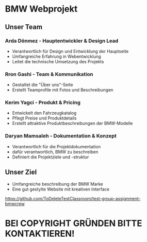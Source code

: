 # BMW Webprojekt

## Unser Team

### Arda Dönmez - Hauptentwickler & Design Lead
- Verantwortlich für Design und Entwicklung der Hauptseite
- Umfangreiche Erfahrung in Webentwicklung  
- Leitet die technische Umsetzung des Projekts

### Rron Gashi - Team & Kommunikation
- Gestaltet die "Über uns"-Seite
- Erstellt Teamprofile mit Fotos und Beschreibungen

### Kerim Yagci - Produkt & Pricing
- Entwickelt den Fahrzeugkatalog
- Pflegt Preise und Produktdetails
- Erstellt attraktive Produktbeschreibungen der BMW-Modelle

### Daryan Mamsaleh - Dokumentation & Konzept 
- Verantwortlich für die Projektdokumentation
- dafür verantwortlich, BMW zu beschreiben
- Definiert die Projektziele und -struktur

## Unser Ziel
- Umfangreiche beschreibung der BMW Marke
- Eine gut gestylte Website mit kreativen Interface

https://github.com/ToDeleteTestClassroom/test-group-assignment-bmwcrew

##
# BEI COPYRIGHT GRÜNDEN BITTE KONTAKTIEREN!
